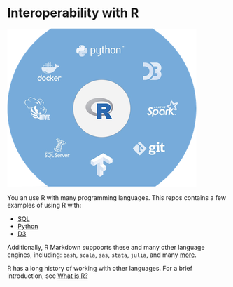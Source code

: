 # Interoperability with R

![](interop.png)

You an use R with many programming languages. This repos contains a few examples of using R with:

* [SQL](https://blog.rstudio.com/2018/10/02/rstudio-1-2-preview-sql/)
* [Python](https://blog.rstudio.com/2018/10/09/rstudio-1-2-preview-reticulated-python/)
* [D3](https://blog.rstudio.com/2018/10/05/r2d3-r-interface-to-d3-visualizations/)

Additionally, R Markdown suppoorts these and many other language engines, including: `bash`, `scala`, `sas`, `stata`, `julia`, and many [more](https://bookdown.org/yihui/rmarkdown/language-engines.html).

R has a long history of working with other languages. For a brief introduction, see [What is R?](https://www.r-project.org/about.html)